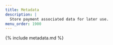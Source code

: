 ```yaml
---
title: Metadata
description: |
  Store payment associated data for later use.
menu_order: 1900
---
```


{% include metadata.md %}
